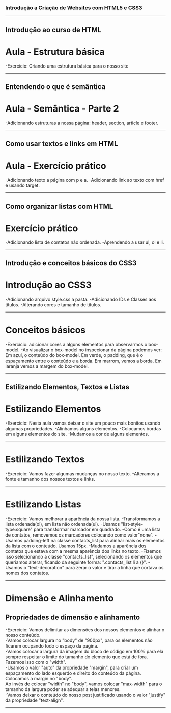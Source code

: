 ### Introdução a Criação de Websites com HTML5 e CSS3

-------------------------------------------------------------------------------------

## Introdução ao curso de HTML

# Aula - Estrutura básica

-Exercício: Criando uma estrutura básica para o nosso site

-------------------------------------------------------------------------------------

## Entendendo o que é semântica

# Aula - Semântica - Parte 2

-Adicionando estruturas a nossa página: header, section, article e footer.

-------------------------------------------------------------------------------------

## Como usar textos e links em HTML

# Aula - Exercício prático

-Adicionando texto a página com p e a.
-Adicionando link ao texto com href e usando target.

-------------------------------------------------------------------------------------

## Como organizar listas com HTML

# Exercício prático

-Adicionando lista de contatos não ordenada.
-Aprendendo a usar ul, ol e li.

-------------------------------------------------------------------------------------

## Introdução e conceitos básicos do CSS3

# Introdução ao CSS3

-Adicionando arquivo style.css a pasta.
-Adicionando IDs e Classes aos títulos.
-Alterando cores e tamanho de títulos.

-------------------------------------------------------------------------------------

# Conceitos básicos

-Exercício: adicionar cores a alguns elementos para observarmos o box-model.
-Ao visualizar o box-model no inspecionar da página podemos ver:
    Em azul, o conteúdo do box-model.
    Em verde, o padding, que é o espaçamento entre o conteúdo e a borda.
    Em marrom, vemos a borda.
    Em laranja vemos a margem do box-model.

-------------------------------------------------------------------------------------

## Estilizando Elementos, Textos e Listas

# Estilizando Elementos

-Exercício: Nesta aula vamos deixar o site um pouco mais bonitos usando algumas propriedades.
-Alinhamos alguns elementos.
-Colocamos bordas em alguns elementos do site.
-Mudamos a cor de alguns elementos.

-------------------------------------------------------------------------------------

# Estilizando Textos

-Exercício: Vamos fazer algumas mudanças no nosso texto.
-Alteramos a fonte e tamanho dos nossos textos e links.

-------------------------------------------------------------------------------------

# Estilizando Listas

-Exercício: Vamos melhorar a aparência da nossa lista.
-Transformamos a lista ordenada(ol), em lista não ordenada(ul).
-Usamos "list-style-type:square" para transformar marcador em quadrado.
-Como é uma lista de contatos, removemos os marcadores colocando como valor"none".
-Usamos padding-left na classe contacts_list para alinhar mais os elementos da lista com o conteúdo. Usamos 15px.
-Mudamos a aparência dos contatos que estava com a mesma aparência dos links no texto.
-Fizemos isso selecionando a classe "contacts_list", selecionando os elementos que queriamos alterar, ficando da seguinte forma: ".contacts_list li a {}".
-Usamos o "text-decoration" para zerar o valor e tirar a linha que cortava os nomes dos contatos.

-------------------------------------------------------------------------------------

# Dimensão e Alinhamento

## Propriedades de dimensão e alinhamento

-Exercício: Vamos delimitar as dimensões dos nossos elementos e alinhar o nosso conteúdo.  
-Vamos colocar largura no "body" de "900px", para os elementos não ficarem ocupando todo o espaço da página.  
-Vamos colocar a largura da imagem do bloco de código em 100% para ela sempre respeitar o limite do tamanho do elemento que está de fora. Fazemos isso com o "width".  
-Usamos o valor "auto" da propriedade "margin", para criar um espaçamento do lado esquerdo e direito do conteúdo da página. Colocamos a margin no "body".  
Ao invés de colocar "width" no "body", vamos colocar "max-width" para o tamanho da largura poder se adequar a telas menores.  
-Vamos deixar o conteúdo do nosso post justificado usando o valor "justify" da propriedade "text-align".

-------------------------------------------------------------------------------------